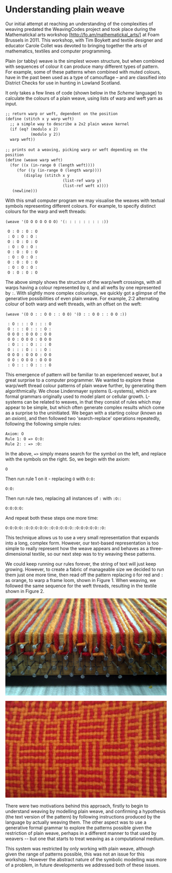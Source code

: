 # Understanding plain weave 

Our initial attempt at reaching an understanding of the complexities
of weaving predated the WeavingCodes project and took place during the
Mathematickal arts workshop [http://fo.am/mathematickal_arts/] at Foam
Brussels in 2011. This workshop, with Tim Boykett and textile designer
and educator Carole Collet was devoted to bringing together the arts
of mathematics, textiles and computer programming.

Plain (or tabby) weave is the simplest woven structure, but when
combined with sequences of colour it can produce many different types
of pattern. For example, some of these patterns when combined with
muted colours, have in the past been used as a type of camouflage –
and are classified into District Checks for use in hunting in Lowland
Scotland.

[//]: # (Ref district checks)

It only takes a few lines of code (shown below in the *Scheme*
language) to calculate the colours of a plain weave, using lists of
warp and weft yarn as input.

    ;; return warp or weft, dependent on the position
    (define (stitch x y warp weft)
      ;; a simple way to describe a 2x2 plain weave kernel
      (if (eq? (modulo x 2)
               (modulo y 2))
      warp weft))

    ;; prints out a weaving, picking warp or weft depending on the position
    (define (weave warp weft)
      (for ((x (in-range 0 (length weft))))
         (for ((y (in-range 0 (length warp))))
            (display (stitch x y 
                             (list-ref warp y)
                             (list-ref weft x))))
       (newline)))

With this small computer program we may visualise the weaves with
textual symbols representing different colours. For example, to
specify distinct colours for the warp and weft threads:

`(weave '(O O O O O O O) '(: : : : : : : : :))`

     O : O : O : O
     : O : O : O :
     O : O : O : O
     : O : O : O :
     O : O : O : O
     : O : O : O :
     O : O : O : O
     : O : O : O :
     O : O : O : O

The above simply shows the structure of the warp/weft crossings, with
all warps having a colour represented by `O`, and all wefts by one
represented by `:`. With slightly more complex colourings, we quickly
got a glimpse of the generative possibilities of even plain weave.
For example, 2:2 alternating colour of both warp and weft threads,
with an offset on the weft:

`(weave '(O O : : O O : : O O) '(O : : O O : : O O :))`

     : O : : : O : : : O
     O : : : O : : : O :
     O O O : O O O : O O
     O O : O O O : O O O
     : O : : : O : : : O
     O : : : O : : : O :
     O O O : O O O : O O
     O O : O O O : O O O
     : O : : : O : : : O

This emergence of pattern will be familiar to an experienced weaver,
but a great surprise to a computer programmer. We wanted to explore
these warp/weft thread colour patterns of plain weave further, by
generating them algorithmically. We chose Lindenmayer systems
(L-systems), which are formal grammars originally used to model plant
or cellular growth. L-systems can be related to weaves, in that they
consist of rules which may appear to be simple, but which often
generate complex results which come as a surprise to the
uninitiated. We began with a starting colour (known as an *axiom*),
and then followed two 'search-replace' operations repeatedly,
following the following simple rules:

    Axiom: O
    Rule 1: O => O:O:
    Rule 2: : => :O:

In the above, `=>` simply means search for the symbol on the left, and
replace with the symbols on the right. So, we begin with the axiom:

    O

Then run rule 1 on it - replacing `O` with `O:O:`

    O:O:

Then run rule two, replacing all instances of `:` with `:O:`:

    O:O:O:O:

And repeat both these steps one more time:

    O:O:O:O::O:O:O:O:O::O:O:O:O:O::O:O:O:O:O::O:

This technique allows us to use a very small representation that
expands into a long, complex form. However, our text-based
representation is too simple to really represent how the weave appears
and behaves as a three-dimensional textile, so our next step was to
try weaving these patterns.

We could keep running our rules forever, the string of text will just
keep growing. However, to create a fabric of manageable size we
decided to run them just one more time, then read off the pattern
replacing `O` for red and `:` as orange, to warp a frame loom, shown
in Figure 1. When weaving, we followed the same sequence for the weft
threads, resulting in the textile shown in Figure 2.

![A warped frame loom, with colour pattern generated from an L-system.](figures/01-warped-frame-loom.jpg)

![Close-up of weave resulting from L-System pattern.](figures/02-lsystem-weave.jpg)

There were two motivations behind this approach, firstly to begin to
understand weaving by modelling plain weave, and confirming a
hypothesis (the text version of the pattern) by following instructions
produced by the language by actually weaving them. The other aspect
was to use a generative formal grammar to explore the patterns
possible given the restriction of plain weave, perhaps in a different
manner to that used by weavers -- but one that starts to treat weaving
as a computational medium.

This system was restricted by only working with plain weave, although
given the range of patterns possible, this was not an issue for this
workshop. However the abstract nature of the symbolic modelling was
more of a problem, in future developments we addressed both of these
issues.
